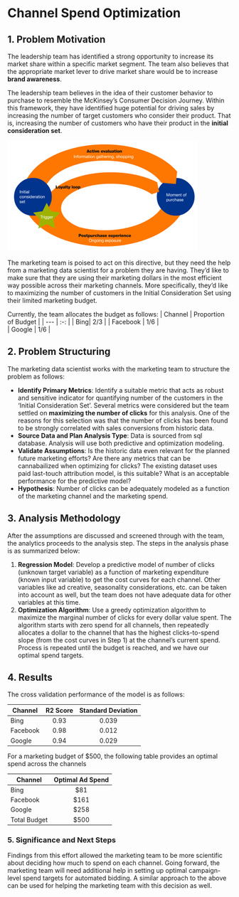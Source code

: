 # **Channel Spend Optimization**

## 1. Problem Motivation
The leadership team has identified a strong opportunity to increase its market share within a specific market segment. The team also believes that the appropriate market lever to drive market share would be to increase **brand awareness**. 

The leadership team believes in the idea of their customer behavior to purchase to resemble the McKinsey’s Consumer Decision Journey. Within this framework, they have identified huge potential for driving sales by increasing the number of target customers who consider their product. That is, increasing the number of customers who have their product in the **initial consideration set**.

![Problem Motivation](https://github.com/sahilsaxena21/channel_spend_optimization/blob/main/CDJ.png)

The marketing team is poised to act on this directive, but they need the help from a marketing data scientist for a problem they are having. They’d like to make sure that they are using their marketing dollars in the most efficient way possible across their marketing channels. More specifically, they’d like to maximizing the number of customers in the Initial Consideration Set using their limited marketing budget. 

Currently, the team allocates the budget as follows:
| Channel | Proportion of Budget  |
| ---   | :-: | 
| Bing| 2/3 | 
| Facebook | 1/6 |  
| Google | 1/6 |  

## 2. Problem Structuring
The marketing data scientist works with the marketing team to structure the problem as follows:

-	**Identify Primary Metrics**: Identify a suitable metric that acts as robust and sensitive indicator for quantifying number of the customers in the ‘Initial Consideration Set’. Several metrics were considered but the team settled on **maximizing the number of clicks** for this analysis. One of the reasons for this selection was that the number of clicks has been found to be strongly correlated with sales conversions from historic data. 
-	**Source Data and Plan Analysis Type**: Data is sourced from sql database. Analysis will use both predictive and optimization modeling.
-	**Validate Assumptions**: Is the historic data even relevant for the planned future marketing efforts? Are there any metrics that can be cannabailized when optimizing for clicks? The existing dataset uses paid last-touch attribution model, is this suitable? What is an acceptable performance for the predictive model? 
-	**Hypothesis**: Number of clicks can be adequately modeled as a function of the marketing channel and the marketing spend.


## 3. Analysis Methodology
After the assumptions are discussed and screened through with the team, the analytics proceeds to the analysis step. The steps in the analysis phase is as summarized below:

1. **Regression Model**: Develop a predictive model of number of clicks (unknown target variable) as a function of marketing expenditure (known input variable) to get the cost curves for each channel. Other variables like ad creative, seasonality considerations, etc. can be taken into account as well, but the team does not have adequate data for other variables at this time.
2. **Optimization Algorithm**: Use a greedy optimization algorithm to maximize the marginal number of clicks for every dollar value spent. The algorithm starts with zero spend for all channels, then repeatedly allocates a dollar to the channel that has the highest clicks-to-spend slope (from the cost curves in Step 1) at the channel’s current spend. Process is repeated until the budget is reached, and we have our optimal spend targets.


## 4. Results

The cross validation performance of the model is as follows:

| Channel | R2 Score  | Standard Deviation | 
| ---   | :-: | :-: | 
| Bing| 0.93 | 0.039 | 
| Facebook | 0.98 | 0.012 | 
| Google | 0.94 | 0.029 | 

For a marketing budget of $500, the following table provides an optimal spend across the channels

| Channel | Optimal Ad Spend  |
| ---   | :-: | 
| Bing| $81 | 
| Facebook | $161 |  
| Google | $258 |  
| Total Budget | $500 | 

### 5. Significance and Next Steps

Findings from this effort allowed the marketing team to be more scientific about deciding how much to spend on each channel. Going forward, the marketing team will need additional help in setting up optimal campaign-level spend targets for automated bidding. A similar approach to the above can be used for helping the marketing team with this decision as well. 
